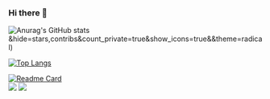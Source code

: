 ### Hi there 👋
![Anurag's GitHub stats](https://github-readme-stats.vercel.app/api?username=kwaksh2319)&hide=stars,contribs&count_private=true&show_icons=true&&theme=radical) <br>

[![Top Langs](https://github-readme-stats.vercel.app/api/top-langs/?username=kwaksh2319&layout=donut-vertical)](https://github.com/kwaksh2319/WebDemoBackEnd)<br>

[![Readme Card](https://github-readme-stats.vercel.app/api/pin/?username=kwaksh2319&repo=WebDemoBackEnd)]([https://github.com/kwaksh2319/WebDemoBackEnd])<br>
 <img src="https://img.shields.io/badge/Spring-3178C6?style=flat&logo=Spring&logoColor=white"/>
 <img src="https://img.shields.io/badge/Java-3178C6?style=flat&logo=Spring&logoColor=white"/>




<!--
**kwaksh2319/kwaksh2319** is a ✨ _special_ ✨ repository because its `README.md` (this file) appears on your GitHub profile.

Here are some ideas to get you started:

- 🔭 I’m currently working on ...
- 🌱 I’m currently learning ...
- 👯 I’m looking to collaborate on ...
- 🤔 I’m looking for help with ...
- 💬 Ask me about ...
- 📫 How to reach me: ...
- 😄 Pronouns: ...
- ⚡ Fun fact: ...
-->

